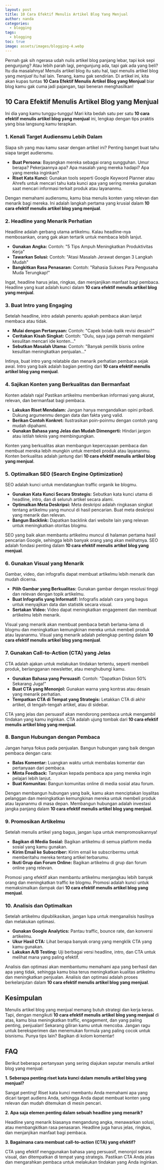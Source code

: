 ```yaml
---
layout: post
title: 10 Cara Efektif Menulis Artikel Blog Yang Menjual
author: nanda
categories:
  - blogging
tags:
  - blogging
toc: true
image: assets/images/blogging-4.webp
---
```



Pernah gak sih ngerasa udah nulis artikel blog panjang lebar, tapi kok sepi pengunjung? Atau lebih parah lagi, pengunjung ada, tapi gak ada yang beli? Itu dia masalahnya! Menulis artikel blog itu satu hal, tapi menulis artikel blog yang _menjual_ itu hal lain. Tenang, kamu gak sendirian. Di artikel ini, kita akan kupas tuntas **10 Cara Efektif Menulis Artikel Blog yang Menjual** biar blog kamu gak cuma jadi pajangan, tapi beneran menghasilkan!

## 10 Cara Efektif Menulis Artikel Blog yang Menjual

Ini dia yang kamu tunggu-tunggu! Mari kita bedah satu per satu **10 cara efektif menulis artikel blog yang menjual** ini, lengkap dengan tips praktis yang bisa langsung kamu terapkan.

### 1\. Kenali Target Audiensmu Lebih Dalam

Siapa sih yang mau kamu sasar dengan artikel ini? Penting banget buat tahu siapa target audiensmu.

- **Buat Persona:** Bayangkan mereka sebagai orang sungguhan. Umur berapa? Pekerjaannya apa? Apa masalah yang mereka hadapi? Apa yang mereka inginkan?
- **Riset Kata Kunci:** Gunakan tools seperti Google Keyword Planner atau Ahrefs untuk mencari tahu kata kunci apa yang sering mereka gunakan saat mencari informasi terkait produk atau layananmu.

Dengan memahami audiensmu, kamu bisa menulis konten yang relevan dan menarik bagi mereka. Ini adalah langkah pertama yang krusial dalam **10 cara efektif menulis artikel blog yang menjual**.

### 2\. Headline yang Menarik Perhatian

Headline adalah gerbang utama artikelmu. Kalau headline-nya membosankan, orang gak akan tertarik untuk membaca lebih lanjut.

- **Gunakan Angka:** Contoh: "5 Tips Ampuh Meningkatkan Produktivitas Kerja"
- **Tawarkan Solusi:** Contoh: "Atasi Masalah Jerawat dengan 3 Langkah Mudah"
- **Bangkitkan Rasa Penasaran:** Contoh: "Rahasia Sukses Para Pengusaha Muda Terungkap!"

Ingat, headline harus jelas, ringkas, dan menjanjikan manfaat bagi pembaca. Headline yang kuat adalah kunci dalam **10 cara efektif menulis artikel blog yang menjual**.

### 3\. Buat Intro yang Engaging

Setelah headline, intro adalah penentu apakah pembaca akan lanjut membaca atau tidak.

- **Mulai dengan Pertanyaan:** Contoh: "Capek bolak-balik revisi desain?"
- **Ceritakan Kisah Singkat:** Contoh: "Dulu, saya juga pernah mengalami kesulitan mencari ide konten..."
- **Sebutkan Masalah Utama:** Contoh: "Banyak pemilik bisnis online kesulitan meningkatkan penjualan..."

Intinya, buat intro yang relatable dan menarik perhatian pembaca sejak awal. Intro yang baik adalah bagian penting dari **10 cara efektif menulis artikel blog yang menjual**.

### 4\. Sajikan Konten yang Berkualitas dan Bermanfaat

Konten adalah raja! Pastikan artikelmu memberikan informasi yang akurat, relevan, dan bermanfaat bagi pembaca.

- **Lakukan Riset Mendalam:** Jangan hanya mengandalkan opini pribadi. Dukung argumenmu dengan data dan fakta yang valid.
- **Berikan Contoh Konkret:** Ilustrasikan poin-poinmu dengan contoh yang mudah dipahami.
- **Gunakan Bahasa yang Jelas dan Mudah Dimengerti:** Hindari jargon atau istilah teknis yang membingungkan.

Konten yang berkualitas akan membangun kepercayaan pembaca dan membuat mereka lebih mungkin untuk membeli produk atau layananmu. Konten berkualitas adalah jantung dari **10 cara efektif menulis artikel blog yang menjual**.

### 5\. Optimalkan SEO (Search Engine Optimization)

SEO adalah kunci untuk mendatangkan traffic organik ke blogmu.

- **Gunakan Kata Kunci Secara Strategis:** Sebutkan kata kunci utama di headline, intro, dan di seluruh artikel secara alami.
- **Optimalkan Meta Deskripsi:** Meta deskripsi adalah ringkasan singkat tentang artikelmu yang muncul di hasil pencarian. Buat meta deskripsi yang menarik dan relevan.
- **Bangun Backlink:** Dapatkan backlink dari website lain yang relevan untuk meningkatkan otoritas blogmu.

SEO yang baik akan membantu artikelmu muncul di halaman pertama hasil pencarian Google, sehingga lebih banyak orang yang akan melihatnya. SEO adalah fondasi penting dalam **10 cara efektif menulis artikel blog yang menjual**.

### 6\. Gunakan Visual yang Menarik

Gambar, video, dan infografis dapat membuat artikelmu lebih menarik dan mudah dicerna.

- **Pilih Gambar yang Berkualitas:** Gunakan gambar dengan resolusi tinggi dan relevan dengan topik artikelmu.
- **Buat Infografis yang Informatif:** Infografis adalah cara yang bagus untuk menyajikan data dan statistik secara visual.
- **Sertakan Video:** Video dapat meningkatkan engagement dan membuat artikelmu lebih menarik.

Visual yang menarik akan membuat pembaca betah berlama-lama di blogmu dan meningkatkan kemungkinan mereka untuk membeli produk atau layananmu. Visual yang menarik adalah pelengkap penting dalam **10 cara efektif menulis artikel blog yang menjual**.

### 7\. Gunakan Call-to-Action (CTA) yang Jelas

CTA adalah ajakan untuk melakukan tindakan tertentu, seperti membeli produk, berlangganan newsletter, atau menghubungi kamu.

- **Gunakan Bahasa yang Persuasif:** Contoh: "Dapatkan Diskon 50% Sekarang Juga!"
- **Buat CTA yang Menonjol:** Gunakan warna yang kontras atau desain yang menarik perhatian.
- **Tempatkan CTA di Tempat yang Strategis:** Letakkan CTA di akhir artikel, di tengah-tengah artikel, atau di sidebar.

CTA yang jelas dan persuasif akan mendorong pembaca untuk mengambil tindakan yang kamu inginkan. CTA adalah ujung tombak dari **10 cara efektif menulis artikel blog yang menjual**.

### 8\. Bangun Hubungan dengan Pembaca

Jangan hanya fokus pada penjualan. Bangun hubungan yang baik dengan pembaca dengan cara:

- **Balas Komentar:** Luangkan waktu untuk membalas komentar dan pertanyaan dari pembaca.
- **Minta Feedback:** Tanyakan kepada pembaca apa yang mereka ingin pelajari lebih lanjut.
- **Buat Komunitas:** Bangun komunitas online di media sosial atau forum.

Dengan membangun hubungan yang baik, kamu akan menciptakan loyalitas pelanggan dan meningkatkan kemungkinan mereka untuk membeli produk atau layananmu di masa depan. Membangun hubungan adalah investasi jangka panjang dalam **10 cara efektif menulis artikel blog yang menjual**.

### 9\. Promosikan Artikelmu

Setelah menulis artikel yang bagus, jangan lupa untuk mempromosikannya!

- **Bagikan di Media Sosial:** Bagikan artikelmu di semua platform media sosial yang kamu gunakan.
- **Kirim Email ke Subscriber:** Kirim email ke subscribermu untuk memberitahu mereka tentang artikel terbarumu.
- **Ikuti Grup dan Forum Online:** Bagikan artikelmu di grup dan forum online yang relevan.

Promosi yang efektif akan membantu artikelmu menjangkau lebih banyak orang dan meningkatkan traffic ke blogmu. Promosi adalah kunci untuk memaksimalkan dampak dari **10 cara efektif menulis artikel blog yang menjual**.

### 10\. Analisis dan Optimalkan

Setelah artikelmu dipublikasikan, jangan lupa untuk menganalisis hasilnya dan melakukan optimasi.

- **Gunakan Google Analytics:** Pantau traffic, bounce rate, dan konversi artikelmu.
- **Ukur Hasil CTA:** Lihat berapa banyak orang yang mengklik CTA yang kamu gunakan.
- **Lakukan A/B Testing:** Uji berbagai versi headline, intro, dan CTA untuk melihat mana yang paling efektif.

Analisis dan optimasi akan membantumu memahami apa yang berhasil dan apa yang tidak, sehingga kamu bisa terus meningkatkan kualitas artikelmu dan meningkatkan penjualan. Analisis dan optimasi adalah proses berkelanjutan dalam **10 cara efektif menulis artikel blog yang menjual**.

## Kesimpulan

Menulis artikel blog yang menjual memang butuh strategi dan kerja keras. Tapi, dengan mengikuti **10 cara efektif menulis artikel blog yang menjual** di atas, kamu bisa meningkatkan traffic, engagement, dan yang paling penting, penjualan! Sekarang giliran kamu untuk mencoba. Jangan ragu untuk bereksperimen dan menemukan formula yang paling cocok untuk bisnismu. Punya tips lain? Bagikan di kolom komentar!

## FAQ

Berikut beberapa pertanyaan yang sering diajukan seputar menulis artikel blog yang menjual:

**1\. Seberapa penting riset kata kunci dalam menulis artikel blog yang menjual?**

Sangat penting! Riset kata kunci membantu Anda memahami apa yang dicari target audiens Anda, sehingga Anda dapat membuat konten yang relevan dan mudah ditemukan di mesin pencari.

**2\. Apa saja elemen penting dalam sebuah headline yang menarik?**

Headline yang menarik biasanya mengandung angka, menawarkan solusi, atau membangkitkan rasa penasaran. Headline juga harus jelas, ringkas, dan menjanjikan manfaat bagi pembaca.

**3\. Bagaimana cara membuat call-to-action (CTA) yang efektif?**

CTA yang efektif menggunakan bahasa yang persuasif, menonjol secara visual, dan ditempatkan di tempat yang strategis. Pastikan CTA Anda jelas dan mengarahkan pembaca untuk melakukan tindakan yang Anda inginkan.
